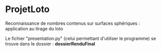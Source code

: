 # ProjetLoto
Reconnaissance de nombres contenus sur surfaces sphériques : application au tirage du loto

Le fichier "presentation.py" (celui permettant d'utiliser le programme) se trouve dans le dossier : <strong>dossierRenduFinal</strong>
